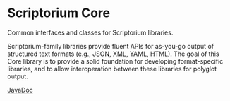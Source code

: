 # Scriptorium Core
Common interfaces and classes for Scriptorium libraries.

Scriptorium-family libraries provide fluent APIs for as-you-go output of structured
text formats (e.g., JSON, XML, YAML, HTML). The goal of this Core library is to
provide a solid foundation for developing format-specific libraries, and to allow
interoperation between these libraries for polyglot output.

[JavaDoc](https://scriptorium.codecastle.io/apidocs/scriptorium-core/1.0)
